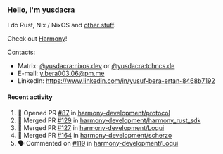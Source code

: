 ### Hello, I'm yusdacra

I do Rust, Nix / NixOS and [other stuff](https://yusdacra.gitlab.io/about).

Check out [Harmony](https://github.com/harmony-development)!

Contacts:
- Matrix: [@yusdacra:nixos.dev](https://matrix.to/#/@yusdacra:nixos.dev) or [@yusdacra:tchncs.de](https://matrix.to/#/@yusdacra:tchncs.de)
- E-mail: y.bera003.06@pm.me
- LinkedIn: https://www.linkedin.com/in/yusuf-bera-ertan-8468b7192

#### Recent activity

<!--START_SECTION:activity-->
1. 💪 Opened PR [#87](https://github.com/harmony-development/protocol/pull/87) in [harmony-development/protocol](https://github.com/harmony-development/protocol)
2. 🎉 Merged PR [#129](https://github.com/harmony-development/harmony_rust_sdk/pull/129) in [harmony-development/harmony_rust_sdk](https://github.com/harmony-development/harmony_rust_sdk)
3. 🎉 Merged PR [#127](https://github.com/harmony-development/Loqui/pull/127) in [harmony-development/Loqui](https://github.com/harmony-development/Loqui)
4. 🎉 Merged PR [#164](https://github.com/harmony-development/scherzo/pull/164) in [harmony-development/scherzo](https://github.com/harmony-development/scherzo)
5. 🗣 Commented on [#119](https://github.com/harmony-development/Loqui/issues/119) in [harmony-development/Loqui](https://github.com/harmony-development/Loqui)
<!--END_SECTION:activity-->
